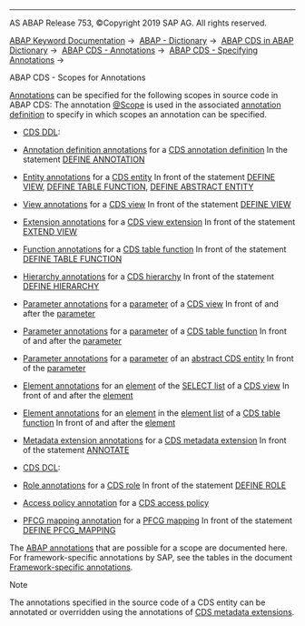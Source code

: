   

* * *

AS ABAP Release 753, ©Copyright 2019 SAP AG. All rights reserved.

[ABAP Keyword Documentation](javascript:call_link\('abenabap.htm'\)) →  [ABAP - Dictionary](javascript:call_link\('abenabap_dictionary.htm'\)) →  [ABAP CDS in ABAP Dictionary](javascript:call_link\('abencds.htm'\)) →  [ABAP CDS - Annotations](javascript:call_link\('abencds_annotations.htm'\)) →  [ABAP CDS - Specifying Annotations](javascript:call_link\('abencds_anno_usage.htm'\)) → 

ABAP CDS - Scopes for Annotations

[Annotations](javascript:call_link\('abencds_annotations.htm'\)) can be specified for the following scopes in source code in ABAP CDS: The annotation [@Scope](javascript:call_link\('abencds_f1_define_anno_annos.htm'\)) is used in the associated [annotation definition](javascript:call_link\('abencds_anno_definition_glosry.htm'\) "Glossary Entry") to specify in which scopes an annotation can be specified.

-   [CDS DDL](javascript:call_link\('abencds_ddl_glosry.htm'\) "Glossary Entry"):

-   [Annotation definition annotations](javascript:call_link\('abencds_f1_define_anno_annos.htm'\)) for a [CDS annotation definition](javascript:call_link\('abencds_anno_definition_glosry.htm'\) "Glossary Entry")
    In the statement [DEFINE ANNOTATION](javascript:call_link\('abencds_f1_define_annotation.htm'\))

-   [Entity annotations](javascript:call_link\('abencds_f1_entity_annotations.htm'\)) for a [CDS entity](javascript:call_link\('abencds_entity_glosry.htm'\) "Glossary Entry")
    In front of the statement [DEFINE VIEW](javascript:call_link\('abencds_f1_define_view.htm'\)), [DEFINE TABLE FUNCTION](javascript:call_link\('abencds_f1_define_table_function.htm'\)), [DEFINE ABSTRACT ENTITY](javascript:call_link\('abencds_f1_define_abstract_entity.htm'\))

-   [View annotations](javascript:call_link\('abencds_f1_view_entity_annotations.htm'\)) for a [CDS view](javascript:call_link\('abencds_view_glosry.htm'\) "Glossary Entry")
    In front of the statement [DEFINE VIEW](javascript:call_link\('abencds_f1_define_view.htm'\))

-   [Extension annotations](javascript:call_link\('abencds_f1_extend_view_annotations.htm'\)) for a [CDS view extension](javascript:call_link\('abencds_view_extend_glosry.htm'\) "Glossary Entry")
    In front of the statement [EXTEND VIEW](javascript:call_link\('abencds_f1_extend_view.htm'\))

-   [Function annotations](javascript:call_link\('abencds_f1_function_annotations.htm'\)) for a [CDS table function](javascript:call_link\('abencds_table_function_glosry.htm'\) "Glossary Entry")
    In front of the statement [DEFINE TABLE FUNCTION](javascript:call_link\('abencds_f1_define_table_function.htm'\))

-   [Hierarchy annotations](javascript:call_link\('abencds_f1_hierarchy_annotations.htm'\)) for a [CDS hierarchy](javascript:call_link\('abencds_hierarchy_glosry.htm'\) "Glossary Entry")
    In front of the statement [DEFINE HIERARCHY](javascript:call_link\('abencds_f1_define_hierarchy.htm'\))

-   [Parameter annotations](javascript:call_link\('abencds_f1_parameter_annotations.htm'\)) for a [parameter](javascript:call_link\('abencds_f1_parameter_list.htm'\)) of a [CDS view](javascript:call_link\('abencds_view_glosry.htm'\) "Glossary Entry")
    In front of and after the [parameter](javascript:call_link\('abencds_f1_param.htm'\))

-   [Parameter annotations](javascript:call_link\('abencds_f1_parameter_annotations.htm'\)) for a [parameter](javascript:call_link\('abencds_f1_func_parameter_list.htm'\)) of a [CDS table function](javascript:call_link\('abencds_table_function_glosry.htm'\) "Glossary Entry")
    In front of and after the [parameter](javascript:call_link\('abencds_f1_param.htm'\))

-   [Parameter annotations](javascript:call_link\('abencds_f1_parameter_annotations.htm'\)) for a [parameter](javascript:call_link\('abencds_f1_entity_parameter_list.htm'\)) of an [abstract CDS entity](javascript:call_link\('abenabstract_entity_glosry.htm'\) "Glossary Entry")
    In front of the [parameter](javascript:call_link\('abencds_f1_param.htm'\))

-   [Element annotations](javascript:call_link\('abencds_f1_element_annotation.htm'\)) for an [element](javascript:call_link\('abencds_f1_select_list_entry.htm'\)) of the [SELECT list](javascript:call_link\('abencds_f1_select_list.htm'\)) of a [CDS view](javascript:call_link\('abencds_view_glosry.htm'\) "Glossary Entry")
    In front of and after the [element](javascript:call_link\('abencds_f1_select_list_entry.htm'\))

-   [Element annotations](javascript:call_link\('abencds_f1_element_annotation.htm'\)) for an [element](javascript:call_link\('abencds_f1_return_list_element.htm'\)) in the [element list](javascript:call_link\('abencds_f1_return_list.htm'\)) of a [CDS table function](javascript:call_link\('abencds_table_function_glosry.htm'\) "Glossary Entry")
    In front of and after the [element](javascript:call_link\('abencds_f1_return_list_element.htm'\))

-   [Metadata extension annotations](javascript:call_link\('abencds_f1_metadata_ext_annos.htm'\)) for a [CDS metadata extension](javascript:call_link\('abencds_metadata_extension_glosry.htm'\) "Glossary Entry")
    In front of the statement [ANNOTATE](javascript:call_link\('abencds_f1_annotate_view.htm'\))

-   [CDS DCL](javascript:call_link\('abencds_dcl_glosry.htm'\) "Glossary Entry"):

-   [Role annotations](javascript:call_link\('abencds_f1_dcl_role_annotations.htm'\)) for a [CDS role](javascript:call_link\('abencds_role_glosry.htm'\) "Glossary Entry")
    In front of the statement [DEFINE ROLE](javascript:call_link\('abencds_f1_define_role.htm'\))

-   [Access policy annotation](javascript:call_link\('abencds_f1_dcl_ap_annotations.htm'\)) for a [CDS access policy](javascript:call_link\('abencds_access_policy_glosry.htm'\) "Glossary Entry")

-   [PFCG mapping annotation](javascript:call_link\('abencds_f1_dcl_pm_annotations.htm'\)) for a [PFCG mapping](javascript:call_link\('abencds_pfcg_mapping_glosry.htm'\) "Glossary Entry")
    In front of the statement [DEFINE PFCG\_MAPPING](javascript:call_link\('abencds_f1_define_pfcg_mapping.htm'\))

The [ABAP annotations](javascript:call_link\('abencore_annotation_glosry.htm'\) "Glossary Entry") that are possible for a scope are documented here. For framework-specific annotations by SAP, see the tables in the document [Framework-specific annotations](javascript:call_link\('abencds_annotations_frmwrk.htm'\)).

Note

The annotations specified in the source code of a CDS entity can be annotated or overridden using the annotations of [CDS metadata extensions](javascript:call_link\('abencds_metadata_extension_glosry.htm'\) "Glossary Entry").